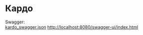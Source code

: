 # Кардо


Swagger:   
[kardo_swagger.json](kardoaward/kardo_swagger.json)
[http://localhost:8080/swagger-ui/index.html](http://localhost:8080/swagger-ui/index.html)
